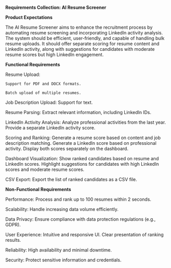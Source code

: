 **Requirements Collection: AI Resume Screener**


**Product Expectations**

The AI Resume Screener aims to enhance the recruitment process by automating resume screening and incorporating LinkedIn activity analysis. The system should be efficient, user-friendly, and capable of handling bulk resume uploads. It should offer separate scoring for resume content and LinkedIn activity, along with suggestions for candidates with moderate resume scores but high LinkedIn engagement.



**Functional Requirements**

Resume Upload:

    Support for PDF and DOCX formats.
    
    Batch upload of multiple resumes.

Job Description Upload:
    Support for text.

Resume Parsing:
    Extract relevant information, including LinkedIn IDs.

LinkedIn Activity Analysis:
    Analyze professional activities from the last year.
    Provide a separate LinkedIn activity score.

Scoring and Ranking:
    Generate a resume score based on content and job description matching.
    Generate a LinkedIn score based on professional activity.
    Display both scores separately on the dashboard.

Dashboard Visualization:
    Show ranked candidates based on resume and LinkedIn scores.
    Highlight suggestions for candidates with high LinkedIn scores and moderate resume scores.

CSV Export:
    Export the list of ranked candidates as a CSV file.



**Non-Functional Requirements**

Performance:
Process and rank up to 100 resumes within 2 seconds.

Scalability:
Handle increasing data volume efficiently.

Data Privacy:
Ensure compliance with data protection regulations (e.g., GDPR).

User Experience:
Intuitive and responsive UI.
Clear presentation of ranking results.

Reliability:
High availability and minimal downtime.

Security:
Protect sensitive information and credentials.